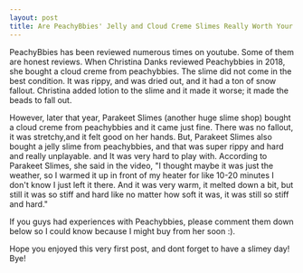 ```yaml
---
layout: post
title: Are PeachyBbies' Jelly and Cloud Creme Slimes Really Worth Your Money?
---
```


PeachyBbies has been reviewed numerous times on youtube. Some of them are honest reviews. When Christina Danks reviewed 
Peachybbies in 2018, she bought a cloud creme from peachybbies. The slime did not come in the best condition. It was rippy, 
and was dried out, and it had a ton of snow fallout. Christina added lotion to the slime and it made it worse; it made the 
beads to fall out.

However, later that year, Parakeet Slimes (another huge slime shop) bought a cloud creme from peachybbies and it came just 
fine. There was no fallout, it was stretchy,and it felt good on her hands. But, Parakeet Slimes also bought a jelly slime 
from peachybbies, and that was super rippy and hard and really unplayable. and It was very hard to play with. 
According to Parakeet Slimes, she said in the video, "I thought maybe it was just the weather, so I warmed it up in front
of my heater for like 10-20 minutes I don't know I just left it there. And it was very warm, it melted down a bit, but still it
was so stiff and hard like no matter how soft it was, it was still so stiff and hard." 

If you guys had experiences with Peachybbies, please comment them down below so I could know because I might buy from her soon :). 

Hope you enjoyed this very first post, and dont forget to have a slimey day! Bye! 

